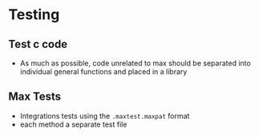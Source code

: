 # Testing



## Test c code

- As much as possible, code unrelated to max should be separated into individual general functions and placed in a library


## Max Tests

- Integrations tests using the `.maxtest.maxpat` format
- each method a separate test file

